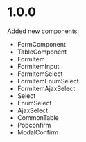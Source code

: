 # 1.0.0

Added new components:

* FormComponent
* TableComponent
* FormItem
* FormItemInput
* FormItemSelect
* FormItemEnumSelect
* FormItemAjaxSelect
* Select
* EnumSelect
* AjaxSelect
* CommonTable
* Popconfirm
* ModalConfirm
